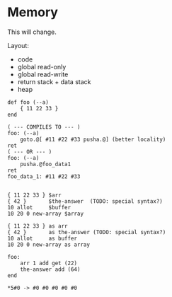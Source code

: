 # Memory

This will change.

Layout:
- code
- global read-only
- global read-write
- return stack + data stack
- heap

```
def foo (--a)
    { 11 22 33 }
end

( --- COMPILES TO --- )
foo: (--a)
    goto.@[ #11 #22 #33 pusha.@] (better locality)
ret
( --- OR --- )
foo: (--a)
    pusha.@foo_data1
ret
foo_data_1: #11 #22 #33


{ 11 22 33 } $arr
{ 42 }       $the-answer  (TODO: special syntax?)
10 allot     $buffer
10 20 0 new-array $array

{ 11 22 33 } as arr
{ 42 }       as the-answer (TODO: special syntax?)
10 allot     as buffer
10 20 0 new-array as array

foo:
	arr 1 add get (22)
	the-answer add (64)
end

*5#0 -> #0 #0 #0 #0 #0

```
